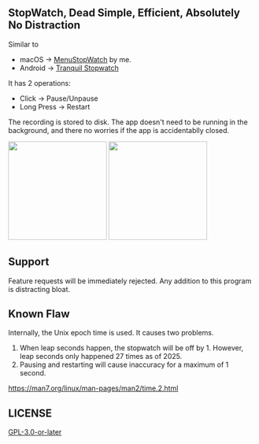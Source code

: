 ## StopWatch, Dead Simple, Efficient, Absolutely No Distraction

Similar to

- macOS -> [MenuStopWatch](https://github.com/shenlebantongying/MenuStopWatch_macOS) by me.
- Android -> [Tranquil Stopwatch](https://github.com/tibarj/tranquilstopwatch/)

It has 2 operations:

- Click -> Pause/Unpause
- Long Press -> Restart

The recording is stored to disk. The app doesn't need to be running in the background, and there no worries if the app is accidentablly closed.


<img src="https://github.com/user-attachments/assets/10c8a03d-98d4-4d0d-8727-07c6af44eb2f" height=200>
<img src="https://github.com/user-attachments/assets/77c3c171-9b76-4547-b58f-e9e65409c111" height=200>

## Support

Feature requests will be immediately rejected. Any addition to this program is distracting bloat.


## Known Flaw

Internally, the Unix epoch time is used. It causes two problems.

1. When leap seconds happen, the stopwatch will be off by 1. However, leap seconds only happened 27 times as of 2025.
2. Pausing and restarting will cause inaccuracy for a maximum of 1 second.

https://man7.org/linux/man-pages/man2/time.2.html

## LICENSE

[GPL-3.0-or-later](https://spdx.org/licenses/GPL-3.0-or-later.html)

